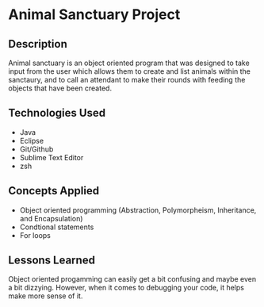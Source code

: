 # Animal Sanctuary Project
 
 ## Description
 Animal sanctuary is an object oriented program that was designed to take input from the user which allows them to create and list animals within the sanctaury, and to call an attendant to make their rounds with feeding the objects that have been created. 
 ## Technologies Used
 - Java
 - Eclipse
 - Git/Github
 - Sublime Text Editor
 - zsh
 ## Concepts Applied
 - Object oriented programming (Abstraction, Polymorpheism, Inheritance, and Encapsulation)
 - Condtional statements
 - For loops
 ## Lessons Learned
 Object oriented progamming can easily get a bit confusing and maybe even a bit dizzying. However, when it comes to debugging your code, it helps make more sense of it.